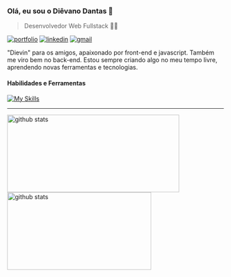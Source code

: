 ### Olá, eu sou o Diêvano Dantas 👋
>Desenvolvedor Web Fullstack 👨‍💻

<a href="https://dievanodantas.netlify.app" target="_blank" rel="noreferrer noopener"><img src="https://img.shields.io/website-up-down-green-red/https/dievanodantas.netlify.app?label=portfolio&style=for-the-badge" alt="portfolio" title="Meu portfolio"/></a>
<a href="https://www.linkedin.com/in/dievano-dantas" target="_blank" rel="noreferrer noopener"><img src="https://img.shields.io/badge/LinkedIn-0077B5?style=for-the-badge&logo=linkedin&logoColor=white" alt="linkedin" title="Linkedin"/></a>
<a href="mailto:contatodevdievin@gmail.com" target="_blank" rel="noreferrer noopener"><img src="https://img.shields.io/badge/Gmail-D14836?style=for-the-badge&logo=gmail&logoColor=white" alt="gmail" title="Gmail"/></a>

"Dievin" para os amigos, apaixonado por front-end e javascript. Também me viro bem no back-end. Estou sempre criando algo no meu tempo livre, aprendendo novas ferramentas e tecnologias.

#### Habilidades e Ferramentas

[![My Skills](https://skillicons.dev/icons?i=js,ts,react,nextjs,vite,nodejs,express,html,css,bootstrap,sass,git,mongodb,mysql,postgres,figma,ps,jest,vercel,netlify,styledcomponents,redux)](https://skillicons.dev)

<hr>

<div>
    <a href="https://github.com/devdievin?tab=repositories" rel="noreferrer noopener">
    <img width="400" height="180" src="https://github-readme-stats-devdievin.vercel.app/api?username=devdievin&show_icons=true&include_all_commits=false&count_private=true&theme=react" alt="github stats"/>
    <img width="335" height="180" src="https://github-readme-stats-devdievin.vercel.app/api/top-langs/?username=devdievin&langs_count=6&layout=compact&theme=react" alt="github stats"/>
    </a>
</div>
